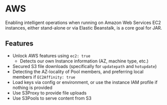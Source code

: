 # AWS

Enabling intelligent operations when running on Amazon Web Services EC2 instances, either stand-alone or via Elastic Beanstalk, is a core goal for JAR.

## Features

- Unlock AWS features using ``ec2: true``
  - Detects our own Instance information (AZ, machine type, etc.)
- Secured S3 file downloads (specifically for ``updatepath`` and ``hotupdate``)
- Detecting the AZ-locality of Pool members, and preferring local members if ``EC2Affinity: true``
- Load keys via config or environment, or use the instance IAM profile if nothing is provided
- Use S3Proxy to provide file uploads
- Use S3Pools to serve content from S3
